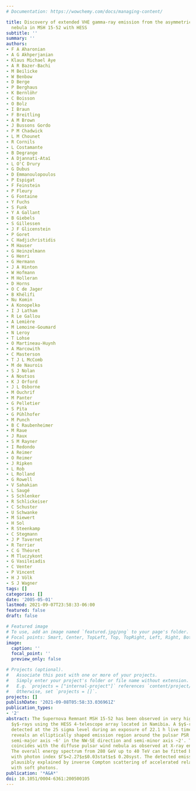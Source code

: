 ```yaml
---
# Documentation: https://wowchemy.com/docs/managing-content/

title: Discovery of extended VHE gamma-ray emission from the asymmetric pulsar wind
  nebula in MSH 15-52 with HESS
subtitle: ''
summary: ''
authors:
- F A Aharonian
- A G Akhperjanian
- Klaus Michael Aye
- A R Bazer-Bachi
- M Beilicke
- W Benbow
- D Berge
- P Berghaus
- K Bernlöhr
- C Boisson
- O Bolz
- I Braun
- F Breitling
- A M Brown
- J Bussons Gordo
- P M Chadwick
- L M Chounet
- R Cornils
- L Costamante
- B Degrange
- A Djannati-Ataı̈
- L O'C Drury
- G Dubus
- D Emmanoulopoulos
- P Espigat
- F Feinstein
- P Fleury
- G Fontaine
- Y Fuchs
- S Funk
- Y A Gallant
- B Giebels
- S Gillessen
- J F Glicenstein
- P Goret
- C Hadjichristidis
- M Hauser
- G Heinzelmann
- G Henri
- G Hermann
- J A Hinton
- W Hofmann
- M Holleran
- D Horns
- O C de Jager
- B Khélifi
- Nu Komin
- A Konopelko
- I J Latham
- R Le Gallou
- A Lemière
- M Lemoine-Goumard
- N Leroy
- T Lohse
- O Martineau-Huynh
- A Marcowith
- C Masterson
- T J L McComb
- M de Naurois
- S J Nolan
- A Noutsos
- K J Orford
- J L Osborne
- M Ouchrif
- M Panter
- G Pelletier
- S Pita
- G Pühlhofer
- M Punch
- B C Raubenheimer
- M Raue
- J Raux
- S M Rayner
- I Redondo
- A Reimer
- O Reimer
- J Ripken
- L Rob
- L Rolland
- G Rowell
- V Sahakian
- L Saugé
- S Schlenker
- R Schlickeiser
- C Schuster
- U Schwanke
- M Siewert
- H Sol
- R Steenkamp
- C Stegmann
- J P Tavernet
- R Terrier
- C G Théoret
- M Tluczykont
- G Vasileiadis
- C Venter
- P Vincent
- H J Völk
- S J Wagner
tags: []
categories: []
date: '2005-05-01'
lastmod: 2021-09-07T23:58:33-06:00
featured: false
draft: false

# Featured image
# To use, add an image named `featured.jpg/png` to your page's folder.
# Focal points: Smart, Center, TopLeft, Top, TopRight, Left, Right, BottomLeft, Bottom, BottomRight.
image:
  caption: ''
  focal_point: ''
  preview_only: false

# Projects (optional).
#   Associate this post with one or more of your projects.
#   Simply enter your project's folder or file name without extension.
#   E.g. `projects = ["internal-project"]` references `content/project/deep-learning/index.md`.
#   Otherwise, set `projects = []`.
projects: []
publishDate: '2021-09-08T05:58:33.036961Z'
publication_types:
- '2'
abstract: The Supernova Remnant MSH 15-52 has been observed in very high energy (VHE)
  $γ$-rays using the HESS 4-telescope array located in Namibia. A $γ$-ray signal is
  detected at the 25 sigma level during an exposure of 22.1 h live time. The image
  reveals an elliptically shaped emission region around the pulsar PSR B1509-58, with
  semi-major axis ~6' in the NW-SE direction and semi-minor axis ~2'. This morphology
  coincides with the diffuse pulsar wind nebula as observed at X-ray energies by ROSAT.
  The overall energy spectrum from 280 GeV up to 40 TeV can be fitted by a power law
  with photon index $Γ$=2.27$±$0.03stat$±$ 0.20syst. The detected emission can be
  plausibly explained by inverse Compton scattering of accelerated relativistic electrons
  with soft photons.
publication: '*A&A*'
doi: 10.1051/0004-6361:200500105
---
```

